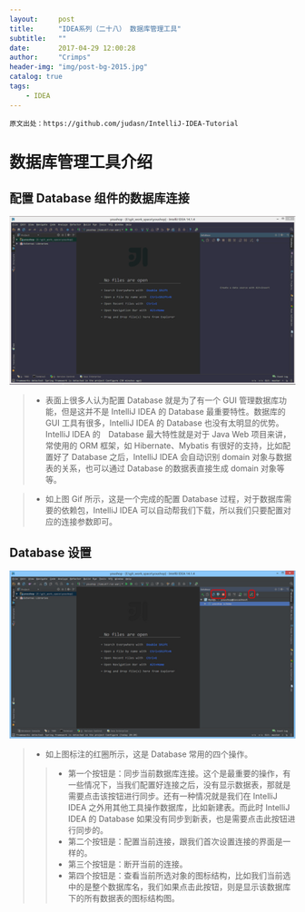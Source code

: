 ```yaml
---
layout:     post
title:      "IDEA系列（二十八） 数据库管理工具"
subtitle:   ""
date:       2017-04-29 12:00:28
author:     "Crimps"
header-img: "img/post-bg-2015.jpg"
catalog: true
tags:
    - IDEA
---
```

```
原文出处：https://github.com/judasn/IntelliJ-IDEA-Tutorial 
```
# 数据库管理工具介绍

## 配置 Database 组件的数据库连接

![配置 Database 组件的数据库连接](/img/in-post/xxv-a-database-connection-1.gif)

> * 表面上很多人认为配置 Database 就是为了有一个 GUI 管理数据库功能，但是这并不是 IntelliJ IDEA 的 Database 最重要特性。数据库的 GUI 工具有很多，IntelliJ IDEA 的 Database 也没有太明显的优势。IntelliJ IDEA 的　Database 最大特性就是对于 Java Web 项目来讲，常使用的 ORM 框架，如 Hibernate、Mybatis 有很好的支持，比如配置好了 Database 之后，IntelliJ IDEA 会自动识别 domain 对象与数据表的关系，也可以通过 Database 的数据表直接生成 domain 对象等等。 

> * 如上图 Gif 所示，这是一个完成的配置 Database 过程，对于数据库需要的依赖包，IntelliJ IDEA 可以自动帮我们下载，所以我们只要配置对应的连接参数即可。

## Database 设置

![Database 设置](/img/in-post/xxv-b-database-settings-1.jpg)

> * 如上图标注的红圈所示，这是 Database 常用的四个操作。
>
>> * 第一个按钮是：同步当前数据库连接。这个是最重要的操作，有一些情况下，当我们配置好连接之后，没有显示数据表，那就是需要点击该按钮进行同步。还有一种情况就是我们在 IntelliJ IDEA 之外用其他工具操作数据库，比如新建表。而此时 IntelliJ IDEA 的 Database 如果没有同步到新表，也是需要点击此按钮进行同步的。
>> * 第二个按钮是：配置当前连接，跟我们首次设置连接的界面是一样的。
>> * 第三个按钮是：断开当前的连接。
>> * 第四个按钮是：查看当前所选对象的图标结构，比如我们当前选中的是整个数据库名，我们如果点击此按钮，则是显示该数据库下的所有数据表的图标结构图。
